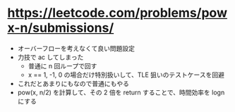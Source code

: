 # https://leetcode.com/problems/powx-n/submissions/

- オーバーフローを考えなくて良い問題設定
- 力技で ac してしまった
  - 普通に n 回ループで回す
  - x == 1, -1, 0 の場合だけ特別扱いして、TLE 狙いのテストケースを回避
- これだとあまりにもなので普通にもやる
- pow(x, n/2) を計算して、その 2 倍を return することで、時間効率を logn にする
